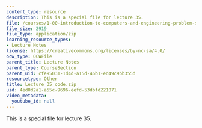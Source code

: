 ```yaml
---
content_type: resource
description: This is a special file for lecture 35.
file: /courses/1-00-introduction-to-computers-and-engineering-problem-solving-spring-2012/4ed0d2a1a55c9696eefd53dbfd221071_Lecture_35_code.zip
file_size: 2919
file_type: application/zip
learning_resource_types:
- Lecture Notes
license: https://creativecommons.org/licenses/by-nc-sa/4.0/
ocw_type: OCWFile
parent_title: Lecture Notes
parent_type: CourseSection
parent_uid: cfe95031-1d4d-a15d-46b1-ed49c9bb355d
resourcetype: Other
title: Lecture_35_code.zip
uid: 4ed0d2a1-a55c-9696-eefd-53dbfd221071
video_metadata:
  youtube_id: null
---
```

This is a special file for lecture 35.
